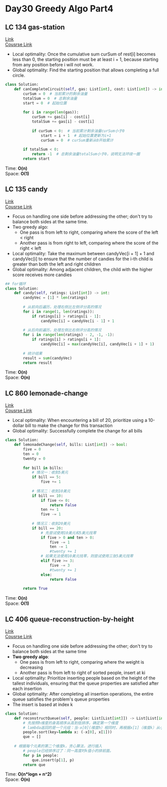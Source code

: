 # Day30 Greedy Algo Part4

## LC 134 gas-station
[Link](https://leetcode.com/problems/gas-station/description/)   
[Cousrse Link](https://programmercarl.com/0134.%E5%8A%A0%E6%B2%B9%E7%AB%99.html)    
- Local optimality: Once the cumulative sum curSum of rest[i] becomes less than 0, the starting position must be at least i + 1, because starting from any position before i will not work.
- Global optimality: Find the starting position that allows completing a full circle.
```python
class Solution:
    def canCompleteCircuit(self, gas: List[int], cost: List[int]) -> int:
        curSum = 0  # 当前累计的剩余油量
        totalSum = 0  # 总剩余油量
        start = 0  # 起始位置
        
        for i in range(len(gas)):
            curSum += gas[i] - cost[i]
            totalSum += gas[i] - cost[i]
            
            if curSum < 0:  # 当前累计剩余油量curSum小于0
                start = i + 1  # 起始位置更新为i+1
                curSum = 0  # curSum重新从0开始累计
        
        if totalSum < 0:
            return -1  # 总剩余油量totalSum小于0，说明无法环绕一圈
        return start
```
Time: **O(n)**     
Space: **O(1)** 

##  LC 135 candy
[Link](https://leetcode.com/problems/candy/description/)   
[Cousrse Link](https://programmercarl.com/0135.%E5%88%86%E5%8F%91%E7%B3%96%E6%9E%9C.html)
- Focus on handling one side before addressing the other; don't try to balance both sides at the same time.
- Two greedy algo:
    - One pass is from left to right, comparing where the score of the left < right 
    - Another pass is from right to left, comparing where the score of the right < left
- Local optimality: Take the maximum between candyVec[i + 1] + 1 and candyVec[i] to ensure that the number of candies for the i-th child is greater than both the left and right children
- Global optimality: Among adjacent children, the child with the higher score receives more candies
```python
## for循环
class Solution:
    def candy(self, ratings: List[int]) -> int:
        candyVec = [1] * len(ratings)
        
        # 从前向后遍历，处理右侧比左侧评分高的情况
        for i in range(1, len(ratings)):
            if ratings[i] > ratings[i - 1]:
                candyVec[i] = candyVec[i - 1] + 1
        
        # 从后向前遍历，处理左侧比右侧评分高的情况
        for i in range(len(ratings) - 2, -1, -1):
            if ratings[i] > ratings[i + 1]:
                candyVec[i] = max(candyVec[i], candyVec[i + 1] + 1)
        
        # 统计结果
        result = sum(candyVec)
        return result
```
Time: **O(n)**     
Space: **O(n)** 


##  LC 860 lemonade-change
[Link](https://leetcode.com/problems/lemonade-change/description/)   
[Cousrse Link](https://programmercarl.com/0860.%E6%9F%A0%E6%AA%AC%E6%B0%B4%E6%89%BE%E9%9B%B6.html)      
- Local optimality: When encountering a bill of 20, prioritize using a 10-dollar bill to make the change for this transaction
- Global optimality: Successfully complete the change for all bills
```python
class Solution:
    def lemonadeChange(self, bills: List[int]) -> bool:
        five = 0
        ten = 0
        twenty = 0
        
        for bill in bills:
            # 情况一：收到5美元
            if bill == 5:
                five += 1
            
            # 情况二：收到10美元
            if bill == 10:
                if five <= 0:
                    return False
                ten += 1
                five -= 1
            
            # 情况三：收到20美元
            if bill == 20:
                # 先尝试使用10美元和5美元找零
                if five > 0 and ten > 0:
                    five -= 1
                    ten -= 1
                    #twenty += 1
                # 如果无法使用10美元找零，则尝试使用三张5美元找零
                elif five >= 3:
                    five -= 3
                    #twenty += 1
                else:
                    return False
        
        return True
```
Time: **O(n)**     
Space: **O(1)** 

##  LC 406 queue-reconstruction-by-height
[Link](https://leetcode.com/problems/queue-reconstruction-by-height/description/)   
[Cousrse Link](https://programmercarl.com/0406.%E6%A0%B9%E6%8D%AE%E8%BA%AB%E9%AB%98%E9%87%8D%E5%BB%BA%E9%98%9F%E5%88%97.html)    
- Focus on handling one side before addressing the other; don't try to balance both sides at the same time
- **Two greedy algo**:
    - One pass is from left to right, comparing where the weight is decreasing
    - Another pass is from left to right of sorted people, insert at ki
- Local optimality: Prioritize inserting people based on the height of the tallest individuals, ensuring that the queue properties are satisfied after each insertion
- Global optimality: After completing all insertion operations, the entire queue satisfies the problem's queue properties
- The insert is based at index k
```python
class Solution:
    def reconstructQueue(self, people: List[List[int]]) -> List[List[int]]:
    	# 先按照h维度的身高顺序从高到低排序。确定第一个维度
        # lambda返回的是一个元组：当-x[0](维度h）相同时，再根据x[1]（维度k）从小到大排序
        people.sort(key=lambda x: (-x[0], x[1]))
        que = []
	
	# 根据每个元素的第二个维度k，贪心算法，进行插入
        # people已经排序过了：同一高度时k值小的排前面。
        for p in people:
            que.insert(p[1], p)
        return que
```
Time: **O(n*logn + n^2)**     
Space: **O(n)** 
